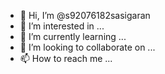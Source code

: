 - 👋 Hi, I’m @s92076182sasigaran
- 👀 I’m interested in ...
- 🌱 I’m currently learning ...
- 💞️ I’m looking to collaborate on ...
- 📫 How to reach me ...

<!---
s92076182sasigaran/s92076182sasigaran is a ✨ special ✨ repository because its `README.md` (this file) appears on your GitHub profile.
You can click the Preview link to take a look at your changes.
--->
